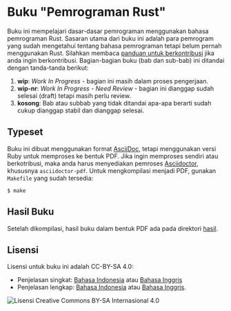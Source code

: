# Buku "Pemrograman Rust"

Buku ini mempelajari dasar-dasar pemrograman menggunakan bahasa pemrograman Rust. Sasaran utama dari buku ini adalah para pemrogram yang sudah mengetahui tentang bahasa pemrograman tetapi belum pernah menggunakan Rust. Silahkan membaca [panduan untuk berkontribusi](../kontribusi.md) jika anda ingin berkontribusi. Bagian-bagian buku (bab dan sub-bab) ini ditandai dengan tanda-tanda berikut:

1.  **wip**: *Work In Progress* - bagian ini masih dalam proses pengerjaan.
2.  **wip-nr**: *Work In Progress - Need Review* - bagian ini dianggap sudah selesai (draft) tetapi masih perlu review. 
3.  **kosong**: Bab atau subbab yang tidak ditandai apa-apa berarti sudah cukup dianggap stabil dan dianggap selesai.

## Typeset

Buku ini dibuat menggunakan format [AsciiDoc](https://asciidoc.org/), tetapi menggunakan versi Ruby untuk memproses ke bentuk PDF. Jika ingin memproses sendiri atau berkotribusi, maka anda harus menyediakan pemroses [Asciidoctor](https://asciidoctor.org/), khususnya `asciidoctor-pdf`. Untuk mengkompilasi menjadi PDF, gunakan `Makefile` yang sudah tersedia:

```
$ make
```

## Hasil Buku

Setelah dikompilasi, hasil buku dalam bentuk PDF ada pada direktori [hasil](hasil/).

## Lisensi

Lisensi untuk buku ini adalah CC-BY-SA 4.0:

* Penjelasan singkat: [Bahasa Indonesia](https://creativecommons.org/licenses/by/4.0/deed.id) atau [Bahasa  Inggris](https://creativecommons.org/licenses/by/4.0/)
* Penjelasan lengkap: [Bahasa Indonesia](https://creativecommons.org/licenses/by-sa/4.0/legalcode.id) atau [Bahasa  Inggris](https://creativecommons.org/licenses/by-sa/4.0/legalcode).

![Lisensi Creative Commons BY-SA Internasional 4.0](https://i.creativecommons.org/l/by/4.0/88x31.png)
